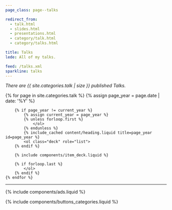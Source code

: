 ```yaml
---
page_class: page--talks

redirect_from:
  - talk.html
  - slides.html
  - presentations.html
  - category/talk.html
  - category/talks.html

title: Talks
lede: All of my talks.

feed: /talks.xml
sparkline: talks
---
```


*There are {{ site.categories.talk | size }} published Talks.*

<div class="h-feed" id="talks">
    {% for page in site.categories.talk %}
        {% assign page_year = page.date | date: '%Y' %}

        {% if page_year != current_year %}
            {% assign current_year = page_year %}
            {% unless forloop.first %}
                </ol>
            {% endunless %}
            {% include_cached content/heading.liquid title=page_year id=page_year %}
            <ol class="deck" role="list">
        {% endif %}

        {% include components/item_deck.liquid %}

        {% if forloop.last %}
            </ol>
        {% endif %}
    {% endfor %}
</div>

--------

{% include components/ads.liquid %}

{% include components/buttons_categories.liquid %}
